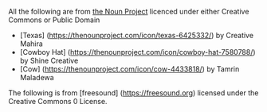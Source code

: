 All the following are from [the Noun Project](https://thenounproject.com) licenced under either Creative Commons or Public Domain

* [Texas] (https://thenounproject.com/icon/texas-6425332/) by Creative Mahira
* [Cowboy Hat] (https://thenounproject.com/icon/cowboy-hat-7580788/) by Shine Creative
* [Cow] (https://thenounproject.com/icon/cow-4433818/) by Tamrin Maladewa

The following is from [freesound] (https://freesound.org) licensed under the Creative Commons 0 License. 

